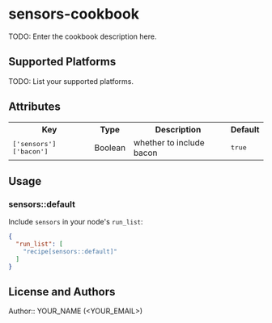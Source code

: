 # sensors-cookbook

TODO: Enter the cookbook description here.

## Supported Platforms

TODO: List your supported platforms.

## Attributes

<table>
  <tr>
    <th>Key</th>
    <th>Type</th>
    <th>Description</th>
    <th>Default</th>
  </tr>
  <tr>
    <td><tt>['sensors']['bacon']</tt></td>
    <td>Boolean</td>
    <td>whether to include bacon</td>
    <td><tt>true</tt></td>
  </tr>
</table>

## Usage

### sensors::default

Include `sensors` in your node's `run_list`:

```json
{
  "run_list": [
    "recipe[sensors::default]"
  ]
}
```

## License and Authors

Author:: YOUR_NAME (<YOUR_EMAIL>)
